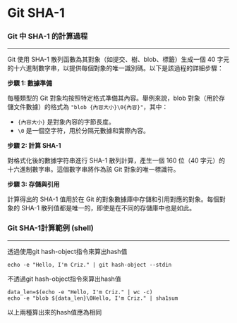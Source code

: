 # Git SHA-1

### Git 中 SHA-1 的計算過程

***

Git 使用 SHA-1 散列函數為其對象（如提交、樹、blob、標籤）生成一個 40 字元的十六進制數字串，以提供每個對象的唯一識別碼。以下是該過程的詳細步驟：

**步驟 1: 數據準備**

每種類型的 Git 對象均按照特定格式準備其內容。舉例來說，blob 對象（用於存儲文件數據）的格式為 `"blob {內容大小}\0{內容}"`，其中：

* `{內容大小}` 是對象內容的字節長度。
* `\0` 是一個空字符，用於分隔元數據和實際內容。

**步驟 2: 計算 SHA-1**

對格式化後的數據字符串進行 SHA-1 散列計算，產生一個 160 位（40 字元）的十六進制數字串。這個數字串將作為該 Git 對象的唯一標識符。

**步驟 3: 存儲與引用**

計算得出的 SHA-1 值用於在 Git 的對象數據庫中存儲和引用對應的對象。每個對象的 SHA-1 散列值都是唯一的，即使是在不同的存儲庫中也是如此。



### Git SHA-1計算範例 (shell)

***

透過使用git hash-object指令來算出hash值

```
echo -e "Hello, I'm Criz." | git hash-object --stdin
```

不透過git hash-object指令來算出hash值

```
data_len=$(echo -e "Hello, I'm Criz." | wc -c)
echo -e "blob ${data_len}\0Hello, I'm Criz." | sha1sum
```

以上兩種算出來的hash值應為相同
